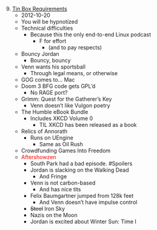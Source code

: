 9. [Tin Box Requirements](https://linuxgamecast.com/2012/10/linuxgamecast-weekly-ep09-tin-box-requirements/)
   * 2012-10-20
   * You will be hypnotized
   * Technical difficulties
      * Because this the only end-to-end Linux podcast
         * F for effort
            * (and to pay respects)
   * Bouncy Jordan
      * Bouncy, bouncy
   * Venn wants his sportsball
      * Through legal means, or otherwise
   * GOG comes to…  Mac
   * Doom 3 BFG code gets GPL’d
      * No RAGE port?
   * Grimm: Quest for the Gatherer’s Key
      * Venn doesn’t like Vulgon poetry
   * The Humble eBook Bundle
      * Includes XKCD Volume 0
         * TIL XKCD has been released as a book
   * Relics of Annorath
      * Runs on UEngine
         * Same as Oil Rush
   * Crowdfunding Games Into Freedom
   * <span style="color:red">Aftershowzen</span>
      * South Park had a bad episode.  #Spoilers
      * Jordan is slacking on the Walking Dead
         * And Fringe
      * Venn is not carbon-based
         * And has nice tits
      * Felix Baumgartner jumped from 128k feet
         * And Venn doesn’t have impulse control
      * ~~Steel~~ Iron Sky
      * Nazis on the Moon
      * Jordan is excited about Winter Sun: Time I
